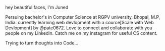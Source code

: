 hey beautiful faces, I'm Juned 

Persuing bachelor's in Computer Science at RGPV university, Bhopal, M.P, India.
currently learning web devlopment with a cource[Scale with Web Devlopment] by @pate0672.
Love to connect and collaborate with you people on my Linkedin.
Catch me on my instagram for useful CS content.

Trying to turn thoughts into Code...
